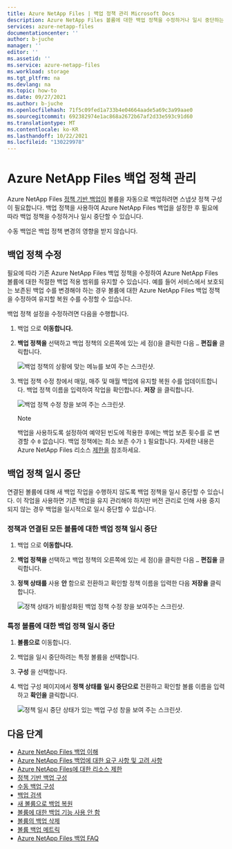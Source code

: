 ```yaml
---
title: Azure NetApp Files | 백업 정책 관리 Microsoft Docs
description: Azure NetApp Files 볼륨에 대한 백업 정책을 수정하거나 일시 중단하는 방법을 설명합니다.
services: azure-netapp-files
documentationcenter: ''
author: b-juche
manager: ''
editor: ''
ms.assetid: ''
ms.service: azure-netapp-files
ms.workload: storage
ms.tgt_pltfrm: na
ms.devlang: na
ms.topic: how-to
ms.date: 09/27/2021
ms.author: b-juche
ms.openlocfilehash: 71f5c09fed1a733b4e04664aade5a69c3a99aae0
ms.sourcegitcommit: 692382974e1ac868a2672b67af2d33e593c91d60
ms.translationtype: MT
ms.contentlocale: ko-KR
ms.lasthandoff: 10/22/2021
ms.locfileid: "130229978"
---
```

# <a name="manage-backup-policies-for-azure-netapp-files"></a>Azure NetApp Files 백업 정책 관리 

Azure NetApp Files [정책 기반 백업이](backup-configure-policy-based.md) 볼륨을 자동으로 백업하려면 스냅샷 정책 구성이 필요합니다. 백업 정책을 사용하여 Azure NetApp Files 백업을 설정한 후 필요에 따라 백업 정책을 수정하거나 일시 중단할 수 있습니다.  

수동 백업은 백업 정책 변경의 영향을 받지 않습니다.

## <a name="modify-a-backup-policy"></a>백업 정책 수정   

필요에 따라 기존 Azure NetApp Files 백업 정책을 수정하여 Azure NetApp Files 볼륨에 대한 적절한 백업 적용 범위를 유지할 수 있습니다.  예를 들어 서비스에서 보호되는 보존된 백업 수를 변경해야 하는 경우 볼륨에 대한 Azure NetApp Files 백업 정책을 수정하여 유지할 복원 수를 수정할 수 있습니다. 

백업 정책 설정을 수정하려면 다음을 수행합니다.   

1. 백업 으로 **이동합니다.**  

2. **백업 정책을** 선택하고 백업 정책의 오른쪽에 있는 세 점()을 클릭한 다음 `…` **편집을** 클릭합니다.

    ![백업 정책의 상황에 맞는 메뉴를 보여 주는 스크린샷.](../media/azure-netapp-files/backup-policies-edit.png)

3. 백업 정책 수정 창에서 매일, 매주 및 매월 백업에 유지할 복원 수를 업데이트합니다. 백업 정책 이름을 입력하여 작업을 확인합니다. **저장** 을 클릭합니다.  

    ![백업 정책 수정 창을 보여 주는 스크린샷.](../media/azure-netapp-files/backup-modify-policy.png)

    > [!NOTE] 
    > 백업을 사용하도록 설정하여 예약된 빈도에 적용한 후에는 백업 보존 횟수를 로 변경할 수 `0` 없습니다. 백업 정책에는 최소 보존 수가 `1` 필요합니다. 자세한 내용은 Azure NetApp Files 리소스 [제한을](azure-netapp-files-resource-limits.md) 참조하세요.  

## <a name="suspend-a-backup-policy"></a>백업 정책 일시 중단  

연결된 볼륨에 대해 새 백업 작업을 수행하지 않도록 백업 정책을 일시 중단할 수 있습니다. 이 작업을 사용하면 기존 백업을 유지 관리해야 하지만 버전 관리로 인해 사용 중지되지 않는 경우 백업을 일시적으로 일시 중단할 수 있습니다.   

### <a name="suspend-a-backup-policy-for-all-volumes-associated-with-the-policy"></a>정책과 연결된 모든 볼륨에 대한 백업 정책 일시 중단

1. 백업 으로 **이동합니다.**

2. **백업 정책을** 선택하고 백업 정책의 오른쪽에 있는 세 점()을 클릭한 다음 `…` **편집을** 클릭합니다. 

3. **정책 상태를** 사용 **안** 함으로 전환하고 확인할 정책 이름을 입력한 다음 **저장을** 클릭합니다. 

    ![정책 상태가 비활성화된 백업 정책 수정 창을 보여주는 스크린샷.](../media/azure-netapp-files/backup-modify-policy-disabled.png)

### <a name="suspend-a-backup-policy-for-a-specific-volume"></a>특정 볼륨에 대한 백업 정책 일시 중단 

1. **볼륨으로** 이동합니다. 
2. 백업을 일시 중단하려는 특정 볼륨을 선택합니다.
3. **구성** 을 선택합니다.
4. 백업 구성 페이지에서 **정책 상태를** **일시 중단으로** 전환하고 확인할 볼륨 이름을 입력하고 **확인을** 클릭합니다.   

    ![정책 일시 중단 상태가 있는 백업 구성 창을 보여 주는 스크린샷.](../media/azure-netapp-files/backup-modify-policy-suspend.png)

## <a name="next-steps"></a>다음 단계  

* [Azure NetApp Files 백업 이해](backup-introduction.md)
* [Azure NetApp Files 백업에 대한 요구 사항 및 고려 사항](backup-requirements-considerations.md)
* [Azure NetApp Files에 대한 리소스 제한](azure-netapp-files-resource-limits.md)
* [정책 기반 백업 구성](backup-configure-policy-based.md)
* [수동 백업 구성](backup-configure-manual.md)
* [백업 검색](backup-search.md)
* [새 볼륨으로 백업 복원](backup-restore-new-volume.md)
* [볼륨에 대한 백업 기능 사용 안 함](backup-disable.md)
* [볼륨의 백업 삭제](backup-delete.md)
* [볼륨 백업 메트릭](azure-netapp-files-metrics.md#volume-backup-metrics)
* [Azure NetApp Files 백업 FAQ](faq-backup.md)



